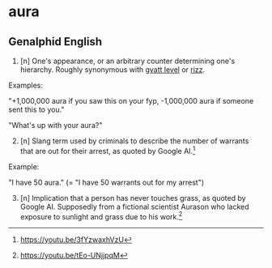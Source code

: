 # aura
## Genalphid English

1. [n] One's appearance, or an arbitrary counter determining one's hierarchy. Roughly synonymous with [gyatt level](gyatt.md) or [rizz](rizz.md).

Examples:

"+1,000,000 aura if you saw this on your fyp, -1,000,000 aura if someone sent this to you."

"What's up with your aura?"

2. [n] Slang term used by criminals to describe the number of warrants that are out for their arrest, as quoted by Google AI.[^1]

Example:

"I have 50 aura." (= "I have 50 warrants out for my arrest")

3. [n] Implication that a person has never touches grass, as quoted by Google AI. Supposedly from a fictional scientist Aurason who lacked exposure to sunlight and grass due to his work.[^2]

[^1]: <https://youtu.be/3fYzwaxhVzU>
[^2]: <https://youtu.be/tEo-UNjjpqM>